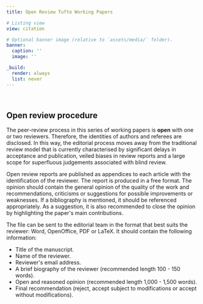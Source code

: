 ```yaml
---
title: Open Review Tufte Working Papers

# Listing view
view: citation

# Optional banner image (relative to `assets/media/` folder).
banner:
  caption: ''
  image: ''

_build:
  render: always
  list: never
---
```


<br>

<h2>Open review procedure</h2>

The peer-review process in this series of working papers is **open** with one or two reviewers. Therefore, the identities of authors and referees are disclosed. In this way, the editorial process moves away from the traditional review model that is currently characterised by significant delays in acceptance and publication, veiled biases in review reports and a large scope for superfluous judgements associated with blind review.

Open review reports are published as appendices to each article with the identification of the reviewer. The report is produced in a free format. The opinion should contain the general opinion of the quality of the work and recommendations, criticisms or suggestions for possible improvements or weaknesses. If a bibliography is mentioned, it should be referenced appropriately. As a suggestion, it is also recommended to close the opinion by highlighting the paper's main contributions.

The file can be sent to the editorial team in the format that best suits the reviewer: Word, OpenOffice, PDF or LaTeX. It should contain the following information:

- Title of the manuscript.
- Name of the reviewer.
- Reviewer's email address.
- A brief biography of the reviewer (recommended length 100 - 150 words).
- Open and reasoned opinion (recommended length 1,000 - 1,500 words).
- Final recommendation (reject, accept subject to modifications or accept without modifications).
